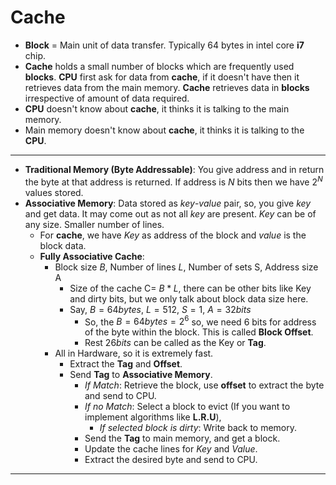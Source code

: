 # Cache

- **Block** = Main unit of data transfer. Typically $64$ bytes in intel core **i7** chip.
- **Cache** holds a small number of blocks which are frequently used **blocks**. **CPU** first ask for data from **cache**, if it doesn't have then it retrieves data from the main memory. **Cache** retrieves data in **blocks** irrespective of amount of data required.
- **CPU** doesn't know about **cache**, it thinks it is talking to the main memory.
- Main memory doesn't know about **cache**, it thinks it is talking to the **CPU**.
***
- **Traditional Memory (Byte Addressable)**: You give address and in return the byte at that address is returned. If address is $N$ bits then we have $2^N$ values stored.
- **Associative Memory**: Data stored as *key*-*value* pair, so, you give *key* and get data. It may come out as not all *key* are present. *Key* can be of any size. Smaller number of lines.
	- For **cache**, we have *Key* as address of the block and *value* is the block data.
	- **Fully Associative Cache**: 
		- Block size $B$, Number of lines $L$, Number of sets S, Address size A
			- Size of the cache C= $B*L$, there can be other bits like Key and dirty bits, but we only talk about block data size here.
			- Say, $B = 64 bytes$, $L = 512$, $S=1$, $A = 32 bits$
				- So, the $B = 64 bytes = 2^6$ so, we need $6$ bits for address of the byte within the block. This is called **Block Offset**.
				- Rest $26 bits$ can be called as the Key or **Tag**.
		- All in Hardware, so it is extremely fast.
			- Extract the **Tag** and **Offset**.
			- Send **Tag** to **Associative Memory**.
				- *If Match*: Retrieve the block, use **offset** to extract the byte and send to CPU.
				- *If no Match*: Select a block to evict (If you want to implement algorithms like **L.R.U**),
					- *If selected block is dirty*: Write back to memory.
				- Send the **Tag** to main memory, and get a block.
				- Update the cache lines for *Key* and *Value*.
				- Extract the desired byte and send to CPU.
***

